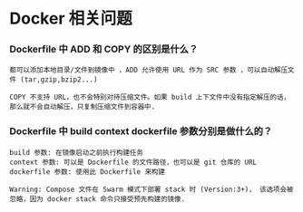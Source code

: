 # Docker 相关问题

### Dockerfile 中 ADD 和 COPY 的区别是什么？
```
都可以添加本地目录/文件到镜像中 ，ADD 允许使用 URL 作为 SRC 参数 ，可以自动解压文件 (tar,gzip,bzip2...)

COPY 不支持 URL，也不会特别对待压缩文件。如果 build 上下文件中没有指定解压的话，那么就不会自动解压，只复制压缩文件到容器中.
```

### Dockerfile 中 build context dockerfile 参数分别是做什么的？
```
build 参数: 在镜像启动之前执行构建任务
context 参数: 可以是 Dockerfile 的文件路径，也可以是 git 仓库的 URL
dockerfile 参数: 使用此 Dockerfile 来构建

Warning: Compose 文件在 Swarm 模式下部署 stack 时 (Version:3+)， 该选项会被忽略，因为 docker stack 命令只接受预先构建的镜像. 
```

